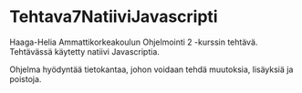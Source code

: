 # Tehtava7NatiiviJavascripti

Haaga-Helia Ammattikorkeakoulun Ohjelmointi 2 -kurssin tehtävä. Tehtävässä käytetty natiivi Javascriptia.

Ohjelma hyödyntää tietokantaa, johon voidaan tehdä muutoksia, lisäyksiä ja poistoja.
